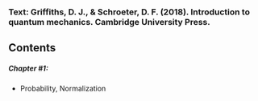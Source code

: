 ### Text: Griffiths, D. J., & Schroeter, D. F. (2018). Introduction to quantum mechanics. Cambridge University Press.

## Contents
##### Chapter #1:
* Probability, Normalization
